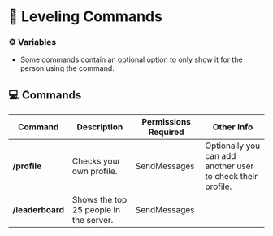 # 📃 Leveling Commands

### ⚙️ Variables
- Some commands contain an optional option to only show it for the person using the command.

## 💻 Commands

| Command | Description | Permissions Required | Other Info |
| ----------- | ----------- | ----------- | ----------- |
| **/profile** | Checks your own profile. | SendMessages | Optionally you can add another user to check their profile. |
| **/leaderboard** | Shows the top 25 people in the server. | SendMessages |  |